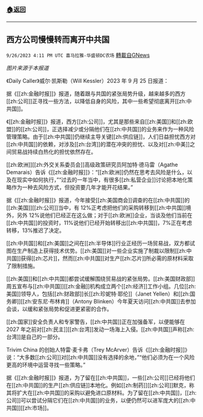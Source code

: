 ###  [:house:返回](README.md)
---


## 西方公司慢慢转而离开中共国
`9/26/2023 4:11 PM UTC 喜马拉雅-华盛顿DC农场` [轉載自GNews](https://gnews.org/articles/1743547)

*图片来源于本报道*

 

《Daily Caller》威尔·凯斯勒（Will Kessler）2023 年 9 月 25 日报道：

据《[[zh:金融时报]]》报道，随着跟与共国的紧张局势升级，越来越多的西方[[zh:公司]]正寻找一些方法，以降低自身的风险，其中一些希望彻底离开[[zh:中共国]]。

《[[zh:金融时报]]》报道，西方[[zh:公司]]，尤其是那些来自[[zh:美国]]和[[zh:欧盟]]的[[zh:公司]]，正选择减少或分隔他们在[[zh:中共国]]的业务来作为一种风险管理策略。由于[[zh:中共国]]仍继续主导关键[[zh:供应链]]，人们日益担忧西方对[[zh:中共国]]的依赖，对涉及[[zh:台湾]]的潜在冲突的担忧、以及对[[zh:中美]]之间贸易战持续白热化的担忧依然存在。

[[zh:欧洲]][[zh:外交关系委员会]]高级政策研究员阿加特·德马雷（Agathe Demarais）告诉《[[zh:金融时报]]》：“[[zh:欧洲]]仍然在思考去风险是什么，以及在现实中如何执行，”“过去的一年当中，有很多[[zh:私营企业]]讨论把本地化策略作为一种去风险方式，但投资要几年才能开花结果。”

据《[[zh:金融时报]]》报道，今年接受[[zh:美国商会]]调查的在[[zh:中共国]]的[[zh:美国]][[zh:公司]]当中，有 12%正考虑把他们的采购转移到[[zh:中共国]]境外，另外 12%说他们已经正在这么做；对于[[zh:欧洲]]企业，当谈及他们当前在[[zh:中共国]]的投资时，11%说他们已经开始转移出[[zh:中共国]]，7%正在考虑转移，13%推迟了决定。

[[zh:中共国]]和[[zh:美国]]之间在[[zh:半导体]]行业正经历一场贸易战，双方都试图在生产制造上获得技术优势。[[zh:美国]]对一些企业实施了制裁以限制[[zh:中共国]]获得[[zh:芯片]]，然而[[zh:中共国]]对生产[[zh:芯片]]所必需的原材料采取了限制措施。

[[zh:美国]]和[[zh:中共国]]都尝试缓解围绕贸易战的紧张局势。[[zh:美国财政部]]周五宣布与[[zh:中共国]][[zh:金融]]机构成立两个[[zh:经济]]工作小组。几位[[zh:美国]]领导人，包括[[zh:财政部]]长[[zh:珍妮特·耶伦]]（Janet Yellen）和[[zh:国务卿]][[zh:安东尼·布林肯]]（Antony Blinken）今年夏天访问[[zh:中共国]]去参加会谈，以缓和紧张局势和促进更紧密的合作。

[[zh:国家]]安全负责人和专家警告，[[zh:中共国]]正在加强备军，以便能够在 2027 年之前对[[zh:民主]][[zh:台湾]]发动一场海上入侵。[[zh:中共国]]声称[[zh:台湾]]是自己的一部分。

Trivim China 的创始人特雷·麦卡弗（Trey McArver）告诉《[[zh:金融时报]]》说：“大多数[[zh:公司]]对[[zh:中共国]]没有选择的余地，”“他们必须为在一个风险更高的环境中运营寻找一些策略。”

据《[[zh:金融时报]]》报道，为了留在[[zh:中共国]]，一些[[zh:公司]]已经将他们在[[zh:中共国]]的生产[[zh:供应链]]本地化。例如[[zh:制药]][[zh:公司]]默克，称其将扩大在[[zh:中共国]]的采购以避免进口原材料。为了留在[[zh:中共国]]，[[zh:公司]]可以尝试分隔它们在[[zh:中共国]]的业务，以便仍然可以进军庞大的[[zh:中共国]][[zh:市场]]。
